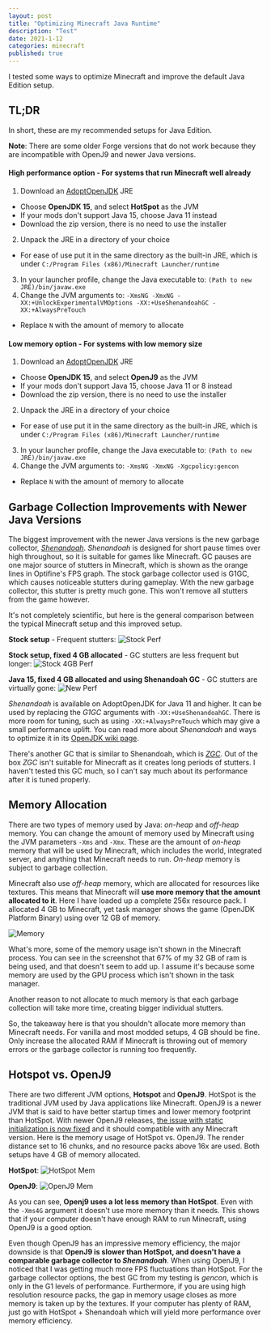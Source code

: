 ```yaml
---
layout: post
title: "Optimizing Minecraft Java Runtime"
description: "Test"
date: 2021-1-12
categories: minecraft
published: true
---
```


I tested some ways to optimize Minecraft and improve the default Java Edition setup.

## TL;DR

In short, these are my recommended setups for Java Edition.

**Note**: There are some older Forge versions that do not work because they are incompatible with OpenJ9 and newer Java versions.

#### High performance option - For systems that run Minecraft well already

1. Download an [AdoptOpenJDK](https://adoptopenjdk.net/releases.html) JRE
- Choose **OpenJDK 15**, and select **HotSpot** as the JVM
- If your mods don't support Java 15, choose Java 11 instead
- Download the zip version, there is no need to use the installer
2. Unpack the JRE in a directory of your choice
- For ease of use put it in the same directory as the built-in JRE, which is under `C:/Program Files (x86)/Minecraft Launcher/runtime`
3. In your launcher profile, change the Java executable to: `(Path to new JRE)/bin/javaw.exe`
4. Change the JVM arguments to: `-XmsNG -XmxNG -XX:+UnlockExperimentalVMOptions -XX:+UseShenandoahGC -XX:+AlwaysPreTouch`
- Replace `N` with the amount of memory to allocate

#### Low memory option - For systems with low memory size

1. Download an [AdoptOpenJDK](https://adoptopenjdk.net/releases.html) JRE
- Choose **OpenJDK 15**, and select **OpenJ9** as the JVM
- If your mods don't support Java 15, choose Java 11 or 8 instead
- Download the zip version, there is no need to use the installer
2. Unpack the JRE in a directory of your choice
- For ease of use put it in the same directory as the built-in JRE, which is under `C:/Program Files (x86)/Minecraft Launcher/runtime`
3. In your launcher profile, change the Java executable to: `(Path to new JRE)/bin/javaw.exe`
4. Change the JVM arguments to: `-XmsNG -XmxNG -Xgcpolicy:gencon`
- Replace `N` with the amount of memory to allocate

## Garbage Collection Improvements with Newer Java Versions

The biggest improvement with the newer Java versions is the new garbage collector, *[Shenandoah](https://wiki.openjdk.java.net/display/shenandoah/Main)*. *Shenandoah* is designed for short pause times over high throughout, so it is suitable for games like Minecraft. GC pauses are one major source of stutters in Minecraft, which is shown as the orange lines in Optifine's FPS graph. The stock garbage collector used is G1GC, which causes noticeable stutters during gameplay. With the new garbage collector, this stutter is pretty much gone. This won't remove all stutters from the game however.

It's not completely scientific, but here is the general comparison between the typical Minecraft setup and this improved setup.

**Stock setup** - Frequent stutters: 
![Stock Perf](/assets/optimizing-minecraft-java-runtime/perf2.png)

**Stock setup, fixed 4 GB allocated** - GC stutters are less frequent but longer:
![Stock 4GB Perf](/assets/optimizing-minecraft-java-runtime/perf3.png)

**Java 15, fixed 4 GB allocated and using Shenandoah GC** - GC stutters are virtually gone:
![New Perf](/assets/optimizing-minecraft-java-runtime/perf1.png)

*Shenandoah* is available on AdoptOpenJDK for Java 11 and higher. It can be used by replacing the *G1GC* arguments with `-XX:+UseShenandoahGC`. There is more room for tuning, such as using `-XX:+AlwaysPreTouch` which may give a small performance uplift. You can read more about *Shenandoah* and ways to optimize it in its [OpenJDK wiki page](https://wiki.openjdk.java.net/display/shenandoah/Main).

There's another GC that is similar to Shenandoah, which is *[ZGC](https://wiki.openjdk.java.net/display/zgc/Main)*. Out of the box *ZGC* isn't suitable for Minecraft as it creates long periods of stutters. I haven't tested this GC much, so I can't say much about its performance after it is tuned properly.

## Memory Allocation

There are two types of memory used by Java: *on-heap* and *off-heap* memory. You can change the amount of memory used by Minecraft using the JVM parameters `-Xms` and `-Xmx`. These are the amount of *on-heap* memory that will be used by Minecraft, which includes the world, integrated server, and anything that Minecraft needs to run. *On-heap* memory is subject to garbage collection.

Minecraft also use *off-heap* memory, which are allocated for resources like textures. This means that Minecraft will **use more memory that the amount allocated to it**. Here I have loaded up a complete 256x resource pack. I allocated 4 GB to Minecraft, yet task manager shows the game (OpenJDK Platform Binary) using over 12 GB of memory.

![Memory](/assets/optimizing-minecraft-java-runtime/mem.png)

What's more, some of the memory usage isn't shown in the Minecraft process. You can see in the screenshot that 67% of my 32 GB of ram is being used, and that doesn't seem to add up. I assume it's because some memory are used by the GPU process which isn't shown in the task manager.

Another reason to not allocate to much memory is that each garbage collection will take more time, creating bigger individual stutters.

So, the takeaway here is that you shouldn't allocate more memory than Minecraft needs. For vanilla and most modded setups, 4 GB should be fine. Only increase the allocated RAM if Minecraft is throwing out of memory errors or the garbage collector is running too frequently.

## Hotspot vs. OpenJ9

There are two different JVM options, **Hotspot** and **OpenJ9**. HotSpot is the traditional JVM used by Java applications like Minecraft. OpenJ9 is a newer JVM that is said to have better startup times and lower memory footprint than HotSpot. With newer OpenJ9 releases, [the issue with static initialization is now fixed](https://github.com/iczero/fabric-openj9compat) and it should compatible with any Minecraft version. Here is the memory usage of HotSpot vs. OpenJ9. The render distance set to 16 chunks, and no resource packs above 16x are used. Both setups have 4 GB of memory allocated.

**HotSpot**:
![HotSpot Mem](/assets/optimizing-minecraft-java-runtime/memtest2.png)

**OpenJ9**:
![OpenJ9 Mem](/assets/optimizing-minecraft-java-runtime/memtest1.png)

As you can see, **Openj9 uses a lot less memory than HotSpot**. Even with the `-Xms4G` argument it doesn't use more memory than it needs. This shows that if your computer doesn't have enough RAM to run Minecraft, using OpenJ9 is a good option.

Even though OpenJ9 has an impressive memory efficiency, the major downside is that **OpenJ9 is slower than HotSpot, and doesn't have a comparable garbage collector to *Shenandoah***. When using OpenJ9, I noticed that I was getting much more FPS fluctuations than HotSpot. For the garbage collector options, the best GC from my testing is *gencon*, which is only in the G1 levels of performance. Furthermore, if you are using high resolution resource packs, the gap in memory usage closes as more memory is taken up by the textures. If your computer has plenty of RAM, just go with HotSpot + Shenandoah which will yield more performance over memory efficiency.
